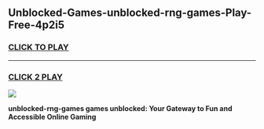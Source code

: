 
## Unblocked-Games-unblocked-rng-games-Play-Free-4p2i5
<h3>
<a href="https://premium76.site?title=unblocked-rng-games&ref=10A">CLICK TO PLAY</a></h3>
<hr>

<h3>
<a href="https://premium76.site?title=unblocked-rng-games&ref=10A">CLICK 2 PLAY</a>
  
</h3>

<a href="https://premium76.site?title=unblocked-rng-games&ref=10A"><img src="https://clearcache.store/games.png"></a>


**unblocked-rng-games games unblocked: Your Gateway to Fun and Accessible Online Gaming**
